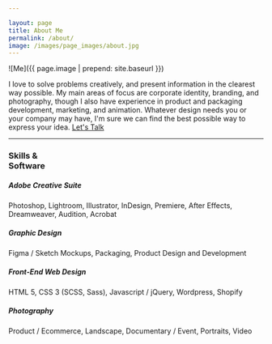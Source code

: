 ```yaml
---

layout: page
title: About Me
permalink: /about/
image: /images/page_images/about.jpg
---
```


![Me]({{ page.image  | prepend:  site.baseurl }})



I love to solve problems creatively, and present information in the clearest way possible. My main areas of focus are corporate identity, branding, and photography, though I also have experience in product and packaging development, marketing, and animation. Whatever design needs you or your company may have, I'm sure we can find the best possible way to express your idea.
<a class="button" href="mailto:mf@maxfronek.com?subject=Design%20Inquiry" target="_blank">Let's Talk</a>

---
### Skills &<br /> Software

##### Adobe Creative Suite
Photoshop, Lightroom, Illustrator, InDesign, Premiere, After Effects, Dreamweaver, Audition, Acrobat
##### Graphic Design
Figma / Sketch Mockups, Packaging, Product Design and Development
##### Front-End Web Design
HTML 5, CSS 3 (SCSS, Sass), Javascript / jQuery, Wordpress, Shopify
##### Photography
Product / Ecommerce, Landscape, Documentary / Event, Portraits, Video